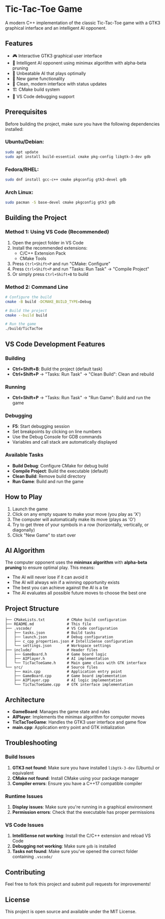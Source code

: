 # Tic-Tac-Toe Game

A modern C++ implementation of the classic Tic-Tac-Toe game with a GTK3 graphical interface and an intelligent AI opponent.

## Features

- 🎮 Interactive GTK3 graphical user interface
- 🤖 Intelligent AI opponent using minimax algorithm with alpha-beta pruning
- 🎯 Unbeatable AI that plays optimally
- 🔄 New game functionality
- 📱 Clean, modern interface with status updates
- 🏗️ CMake build system
- 🐛 VS Code debugging support

## Prerequisites

Before building the project, make sure you have the following dependencies installed:

### Ubuntu/Debian:
```bash
sudo apt update
sudo apt install build-essential cmake pkg-config libgtk-3-dev gdb
```

### Fedora/RHEL:
```bash
sudo dnf install gcc-c++ cmake pkgconfig gtk3-devel gdb
```

### Arch Linux:
```bash
sudo pacman -S base-devel cmake pkgconfig gtk3 gdb
```

## Building the Project

### Method 1: Using VS Code (Recommended)

1. Open the project folder in VS Code
2. Install the recommended extensions:
   - C/C++ Extension Pack
   - CMake Tools
3. Press `Ctrl+Shift+P` and run "CMake: Configure"
4. Press `Ctrl+Shift+P` and run "Tasks: Run Task" → "Compile Project"
5. Or simply press `Ctrl+Shift+B` to build

### Method 2: Command Line

```bash
# Configure the build
cmake -B build -DCMAKE_BUILD_TYPE=Debug

# Build the project
cmake --build build

# Run the game
./build/TicTacToe
```

## VS Code Development Features

### Building
- **Ctrl+Shift+B**: Build the project (default task)
- **Ctrl+Shift+P** → "Tasks: Run Task" → "Clean Build": Clean and rebuild

### Running
- **Ctrl+Shift+P** → "Tasks: Run Task" → "Run Game": Build and run the game

### Debugging
- **F5**: Start debugging session
- Set breakpoints by clicking on line numbers
- Use the Debug Console for GDB commands
- Variables and call stack are automatically displayed

### Available Tasks
- **Build Debug**: Configure CMake for debug build
- **Compile Project**: Build the executable (default)
- **Clean Build**: Remove build directory
- **Run Game**: Build and run the game

## How to Play

1. Launch the game
2. Click on any empty square to make your move (you play as 'X')
3. The computer will automatically make its move (plays as 'O')
4. Try to get three of your symbols in a row (horizontally, vertically, or diagonally)
5. Click "New Game" to start over

## AI Algorithm

The computer opponent uses the **minimax algorithm** with **alpha-beta pruning** to ensure optimal play. This means:

- The AI will never lose if it can avoid it
- The AI will always win if a winning opportunity exists
- The best you can achieve against the AI is a tie
- The AI evaluates all possible future moves to choose the best one

## Project Structure

```
├── CMakeLists.txt          # CMake build configuration
├── README.md               # This file
├── .vscode/                # VS Code configuration
│   ├── tasks.json          # Build tasks
│   ├── launch.json         # Debug configuration
│   ├── c_cpp_properties.json # IntelliSense configuration
│   └── settings.json       # Workspace settings
├── include/                # Header files
│   ├── GameBoard.h         # Game board logic
│   ├── AIPlayer.h          # AI implementation
│   └── TicTacToeGame.h     # Main game class with GTK interface
└── src/                    # Source files
    ├── main.cpp            # Application entry point
    ├── GameBoard.cpp       # Game board implementation
    ├── AIPlayer.cpp        # AI logic implementation
    └── TicTacToeGame.cpp   # GTK interface implementation
```

## Architecture

- **GameBoard**: Manages the game state and rules
- **AIPlayer**: Implements the minimax algorithm for computer moves
- **TicTacToeGame**: Handles the GTK3 user interface and game flow
- **main.cpp**: Application entry point and GTK initialization

## Troubleshooting

### Build Issues

1. **GTK3 not found**: Make sure you have installed `libgtk-3-dev` (Ubuntu) or equivalent
2. **CMake not found**: Install CMake using your package manager
3. **Compiler errors**: Ensure you have a C++17 compatible compiler

### Runtime Issues

1. **Display issues**: Make sure you're running in a graphical environment
2. **Permission errors**: Check that the executable has proper permissions

### VS Code Issues

1. **IntelliSense not working**: Install the C/C++ extension and reload VS Code
2. **Debugging not working**: Make sure `gdb` is installed
3. **Tasks not found**: Make sure you've opened the correct folder containing `.vscode/`

## Contributing

Feel free to fork this project and submit pull requests for improvements!

## License

This project is open source and available under the MIT License.
